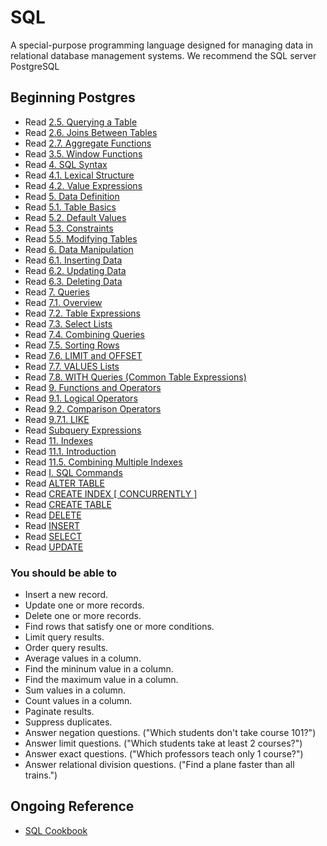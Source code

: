 # SQL

A special-purpose programming language designed for managing data in relational database management systems. We recommend the SQL server PostgreSQL

## Beginning Postgres

* Read [2.5. Querying a Table](http://www.postgresql.org/docs/current/static/tutorial-select.html)
* Read [2.6. Joins Between Tables](http://www.postgresql.org/docs/current/static/tutorial-join.html)
* Read [2.7. Aggregate Functions](http://www.postgresql.org/docs/current/static/tutorial-agg.html)
* Read [3.5. Window Functions](http://www.postgresql.org/docs/current/static/tutorial-window.html)
* Read [4. SQL Syntax](http://www.postgresql.org/docs/current/static/sql-syntax.html)
* Read [4.1. Lexical Structure](http://www.postgresql.org/docs/current/static/sql-syntax-lexical.html)
* Read [4.2. Value Expressions](http://www.postgresql.org/docs/current/static/sql-expressions.html)
* Read [5. Data Definition](http://www.postgresql.org/docs/current/static/ddl.html)
* Read [5.1. Table Basics](http://www.postgresql.org/docs/current/static/ddl-basics.html)
* Read [5.2. Default Values](http://www.postgresql.org/docs/current/static/ddl-default.html)
* Read [5.3. Constraints](http://www.postgresql.org/docs/current/static/ddl-constraints.html)
* Read [5.5. Modifying Tables](http://www.postgresql.org/docs/current/static/ddl-alter.html)
* Read [6. Data Manipulation](http://www.postgresql.org/docs/current/static/dml.html)
* Read [6.1. Inserting Data](http://www.postgresql.org/docs/current/static/dml-insert.html)
* Read [6.2. Updating Data](http://www.postgresql.org/docs/current/static/dml-update.html)
* Read [6.3. Deleting Data](http://www.postgresql.org/docs/current/static/dml-delete.html)
* Read [7. Queries](http://www.postgresql.org/docs/current/static/queries.html)
* Read [7.1. Overview](http://www.postgresql.org/docs/current/static/queries-overview.html)
* Read [7.2. Table Expressions](http://www.postgresql.org/docs/current/static/queries-table-expressions.html)
* Read [7.3. Select Lists](http://www.postgresql.org/docs/current/static/queries-select-lists.html)
* Read [7.4. Combining Queries](http://www.postgresql.org/docs/current/static/queries-union.html)
* Read [7.5. Sorting Rows](http://www.postgresql.org/docs/current/static/queries-order.html)
* Read [7.6. LIMIT and OFFSET](http://www.postgresql.org/docs/current/static/queries-limit.html)
* Read [7.7. VALUES Lists](http://www.postgresql.org/docs/current/static/queries-values.html)
* Read [7.8. WITH Queries (Common Table Expressions)](http://www.postgresql.org/docs/current/static/queries-with.html)
* Read [9. Functions and Operators](http://www.postgresql.org/docs/current/static/functions.html)
* Read [9.1. Logical Operators](http://www.postgresql.org/docs/current/static/functions-logical.html)
* Read [9.2. Comparison Operators](http://www.postgresql.org/docs/current/static/functions-comparison.html)
* Read [9.7.1. LIKE](http://www.postgresql.org/docs/current/static/functions-matching.html#FUNCTIONS-LIKE)
* Read [Subquery Expressions](http://www.postgresql.org/docs/current/static/functions-subquery.html)
* Read [11. Indexes](http://www.postgresql.org/docs/current/static/indexes.html)
* Read [11.1. Introduction](http://www.postgresql.org/docs/current/static/indexes-intro.html)
* Read [11.5. Combining Multiple Indexes](http://www.postgresql.org/docs/current/static/indexes-bitmap-scans.html)
* Read [I. SQL Commands](http://www.postgresql.org/docs/current/static/sql-commands.html)
* Read [ALTER TABLE](http://www.postgresql.org/docs/current/static/sql-altertable.html)
* Read [CREATE INDEX \[ CONCURRENTLY \]](http://www.postgresql.org/docs/current/static/sql-createindex.html)
* Read [CREATE TABLE](http://www.postgresql.org/docs/current/static/sql-createtable.html)
* Read [DELETE](http://www.postgresql.org/docs/current/static/sql-delete.html)
* Read [INSERT](http://www.postgresql.org/docs/current/static/sql-insert.html)
* Read [SELECT](http://www.postgresql.org/docs/current/static/sql-select.html)
* Read [UPDATE](http://www.postgresql.org/docs/current/static/sql-update.html)

### You should be able to

* Insert a new record.
* Update one or more records.
* Delete one or more records.
* Find rows that satisfy one or more conditions.
* Limit query results.
* Order query results.
* Average values in a column.
* Find the mininum value in a column.
* Find the maximum value in a column.
* Sum values in a column.
* Count values in a column.
* Paginate results.
* Suppress duplicates.
* Answer negation questions. ("Which students don't take course 101?")
* Answer limit questions. ("Which students take at least 2 courses?")
* Answer exact questions. ("Which professors teach only 1 course?")
* Answer relational division questions. ("Find a plane faster than all trains.")

## Ongoing Reference

* [SQL Cookbook](http://amzn.com/0596009763)
